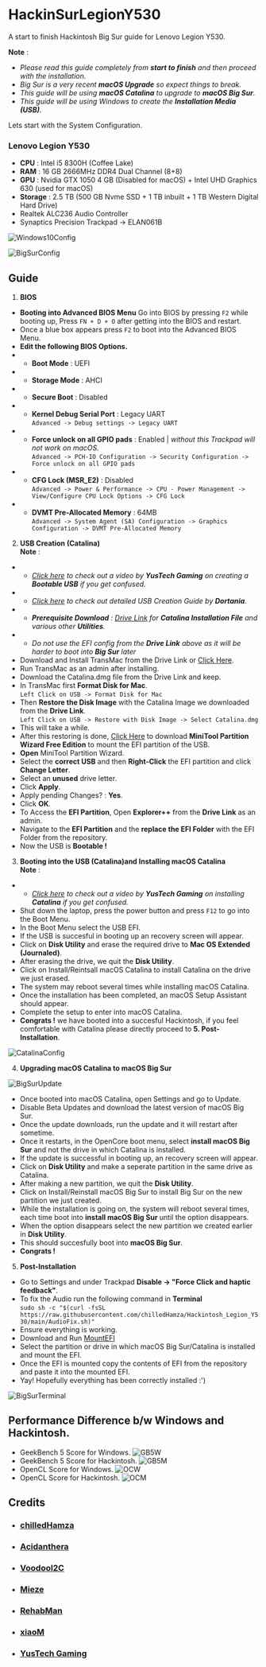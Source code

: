 # HackinSurLegionY530

A start to finish Hackintosh Big Sur guide for Lenovo Legion Y530.

**Note** :
* _Please read this guide completely from **start to finish** and then proceed with the installation._
* _Big Sur is a very recent **macOS Upgrade** so expect things to break._
* _This guide will be using **macOS Catalina** to upgrade to **macOS Big Sur**._
* _This guide will be using Windows to create the **Installation Media (USB)**._


Lets start with the System Configuration.

### Lenovo Legion Y530

* **CPU** : Intel i5 8300H (Coffee Lake)
* **RAM** : 16 GB 2666MHz DDR4 Dual Channel (8+8)
* **GPU** : Nvidia GTX 1050 4 GB (Disabled for macOS) + Intel UHD Graphics 630 (used for macOS)
* **Storage** : 2.5 TB (500 GB Nvme SSD + 1 TB inbuilt + 1 TB Western Digital Hard Drive)
* Realtek ALC236 Audio Controller
* Synaptics Precision Trackpad -> ELAN061B  

![Windows10Config](https://i.ibb.co/kqFQC2q/Screenshot-8.png)  

![BigSurConfig](https://i.ibb.co/TW4RND8/Screenshot-2021-05-19-at-3-49-33-PM.png)
## Guide 

1. **BIOS** 
* **Booting into Advanced BIOS Menu** Go into BIOS by pressing `F2` while booting up, Press `FN + D + O` after getting into the BIOS and restart.
* Once a blue box appears press `F2` to boot into the Advanced BIOS Menu.
* **Edit the following BIOS Options.**
* * **Boot Mode** : UEFI
* * **Storage Mode** : AHCI
* * **Secure Boot** : Disabled
* * **Kernel Debug Serial Port** : Legacy UART  
`Advanced -> Debug settings -> Legacy UART`
* * **Force unlock on all GPIO pads** : Enabled | _without this Trackpad will not work on macOS._  
`Advanced -> PCH-IO Configuration -> Security Configuration -> Force unlock on all GPIO pads`
* * **CFG Lock (MSR_E2)** : Disabled  
`Advanced -> Power & Performance -> CPU - Power Management -> View/Configure CPU Lock Options -> CFG Lock`
* * **DVMT Pre-Allocated Memory** : 64MB  
`Advanced -> System Agent (SA) Configuration -> Graphics Configuration -> DVMT Pre-Allocated Memory`

2. **USB Creation (Catalina)**  
**Note** :

* * _[Click here](https://www.youtube.com/watch?v=xdwO2MCtff0&t=1s) to check out a video by **YusTech Gaming** on creating a **Bootable USB** if you get confused._
* * _[Click here](https://dortania.github.io/OpenCore-Install-Guide/installer-guide/) to check out detailed USB Creation Guide by **Dortania**._
* * _**Prerequisite Download** : [Drive Link](https://drive.google.com/drive/folders/1vQqY8Y9yOE6oD-broLZJ9kY_C7lwiJwf) for **Catalina Installation File** and various other **Utilities**._
* * _Do not use the EFI config from the **Drive Link** above as it will be harder to boot into **Big Sur** later_
 * Download and Install TransMac from the Drive Link or [Click Here](https://transmac.en.uptodown.com/windows).
 * Run TransMac as an admin after installing.
 * Download the Catalina.dmg file from the Drive Link and keep.
 * In TransMac first **Format Disk for Mac**.  
 `Left Click on USB -> Format Disk for Mac`
 * Then **Restore the Disk Image** with the Catalina Image we downloaded from the **Drive Link**.  
 `Left Click on USB -> Restore with Disk Image -> Select Catalina.dmg`
 *  This will take a while.
 * After this restoring is done, [Click Here](https://www.partitionwizard.com/free-partition-manager.html) to download **MiniTool Partition Wizard Free Edition** to mount the EFI partition of the USB.
 * **Open** MiniTool Partition Wizard.
 * Select the **correct USB** and then **Right-Click** the EFI partition and click **Change Letter**.
 * Select an **unused** drive letter.
 * Click **Apply**.
 * Apply pending Changes? : **Yes**.
 * Click **OK**.
 * To Access the **EFI Partition**, Open **Explorer++** from the **Drive Link** as an admin.
 * Navigate to the **EFI Partition** and the **replace the EFI Folder** with the EFI Folder from the repository.
 * Now the USB is **Bootable !** 

3. **Booting into the USB (Catalina)and Installing macOS Catalina**  
**Note** :

* * _[Click here](https://www.youtube.com/watch?v=QgR28BOjPmU&t=247s) to check out a video by **YusTech Gaming** on installing **Catalina** if you get confused._
* Shut down the laptop, press the power button and press `F12` to go into the Boot Menu.
* In the Boot Menu select the USB EFI.
* If the USB is succesful in booting up an recovery screen will appear. 
* Click on **Disk Utility** and erase the required drive to **Mac OS Extended (Journaled)**.
* After erasing the drive, we quit the **Disk Utility**.
* Click on Install/Reintsall macOS Catalina to install Catalina on the drive we just erased.
* The system may reboot several times while installing macOS Catalina.
* Once the installation has been completed, an macOS Setup Assistant should appear.
* Complete the setup to enter into macOS Catalina.
* **Congrats !** we have booted into a succesful Hackintosh, if you feel comfortable with Catalina please directly proceed to **5. Post-Installation**.

![CatalinaConfig](https://i.ibb.co/DDvKKxB/Screenshot-2021-04-27-at-8-13-36-AM.png)

4. **Upgrading macOS Catalina to macOS Big Sur**  

![BigSurUpdate](https://i.ibb.co/fnttvjz/Screenshot-2021-04-27-at-8-15-03-AM.png)
* Once booted into macOS Catalina, open Settings and go to Update.
* Disable Beta Updates and download the latest version of macOS Big Sur.
* Once the update downloads, run the update and it will restart after sometime.
* Once it restarts, in the OpenCore boot menu, select **install macOS Big Sur** and not the drive in which Catalina is installed.
* If the update is successful in booting up, an recovery screen will appear.
* Click on **Disk Utility** and make a seperate partition in the same drive as Catalina.
* After making a new partition, we quit the **Disk Utility**.
* Click on Install/Reinstall macOS Big Sur to install Big Sur on the new partition we just created.
* While the installation is going on, the system will reboot several times, each time boot into **install macOS Big Sur** until the option disappears.
* When the option disappears select the new partition we created earlier in **Disk Utility**.
* This should succesfully boot into **macOS Big Sur**.
* **Congrats !**

5. **Post-Installation**
* Go to Settings and under Trackpad **Disable -> "Force Click and haptic feedback"**.
* To fix the Audio run the following command in **Terminal**   
``sudo sh -c "$(curl -fsSL https://raw.githubusercontent.com/chilledHamza/Hackintosh_Legion_Y530/main/AudioFix.sh)"``
* Ensure everything is working. 
* Download and Run [MountEFI](https://github.com/corpnewt/MountEFI)
* Select the partition or drive in which macOS Big Sur/Catalina is installed and mount the EFI. 
* Once the EFI is mounted copy the contents of EFI from the repository and paste it into the mounted EFI.
* Yay! Hopefully everything has been correctly installed :')  

![BigSurTerminal](https://i.ibb.co/4FPrsDv/Screenshot-2021-04-27-at-7-58-24-PM.png)

## **Performance Difference b/w Windows and Hackintosh.** 
* GeekBench 5 Score for Windows.
![GB5W](https://i.ibb.co/RQLd12v/Acidanthera-Mac-Book-Pro15-1-Geekbench-Browser.png)
* GeekBench 5 Score for Hackintosh.
![GB5M](https://i.ibb.co/XxWM2zs/Mac-Book-Pro15-1-Geekbench-Browser.png)
* OpenCL Score for Windows.
![OCW](https://i.ibb.co/GcjCcqK/LENOVO-81-FV-Geekbench-Browser.png)
* OpenCL Score for Hackintosh.
![OCM](https://i.ibb.co/hmkXsvz/Mac-Book-Pro15-1-Geekbench-Browser-1.png)

## **Credits** 
* ### **[chilledHamza](https://github.com/chilledHamza)**
* ### **[Acidanthera](https://github.com/acidanthera)**
* ### **[VoodooI2C](https://github.com/VoodooI2C)**
* ### **[Mieze](https://github.com/Mieze)**
* ### **[RehabMan](https://github.com/RehabMan)**
* ### **[xiaoM](https://github.com/xiaoMGitHub)**
* ### **[YusTech Gaming](https://www.youtube.com/channel/UCNP64VXP3eXBcBZqAtOU_nA)**
